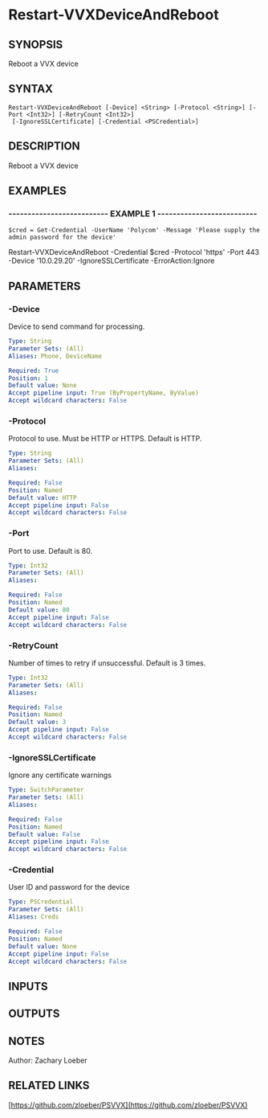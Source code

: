 ﻿---
external help file: PSVVX-help.xml
Module Name: PSVVX
online version: https://github.com/zloeber/PSVVX
schema: 2.0.0
---

# Restart-VVXDeviceAndReboot

## SYNOPSIS
Reboot a VVX device

## SYNTAX

```
Restart-VVXDeviceAndReboot [-Device] <String> [-Protocol <String>] [-Port <Int32>] [-RetryCount <Int32>]
 [-IgnoreSSLCertificate] [-Credential <PSCredential>]
```

## DESCRIPTION
Reboot a VVX device

## EXAMPLES

### -------------------------- EXAMPLE 1 --------------------------
```
$cred = Get-Credential -UserName 'Polycom' -Message 'Please supply the admin password for the device'
```

Restart-VVXDeviceAndReboot -Credential $cred -Protocol 'https' -Port 443 -Device '10.0.29.20' -IgnoreSSLCertificate -ErrorAction:Ignore

## PARAMETERS

### -Device
Device to send command for processing.

```yaml
Type: String
Parameter Sets: (All)
Aliases: Phone, DeviceName

Required: True
Position: 1
Default value: None
Accept pipeline input: True (ByPropertyName, ByValue)
Accept wildcard characters: False
```

### -Protocol
Protocol to use.
Must be HTTP or HTTPS.
Default is HTTP.

```yaml
Type: String
Parameter Sets: (All)
Aliases: 

Required: False
Position: Named
Default value: HTTP
Accept pipeline input: False
Accept wildcard characters: False
```

### -Port
Port to use.
Default is 80.

```yaml
Type: Int32
Parameter Sets: (All)
Aliases: 

Required: False
Position: Named
Default value: 80
Accept pipeline input: False
Accept wildcard characters: False
```

### -RetryCount
Number of times to retry if unsuccessful.
Default is 3 times.

```yaml
Type: Int32
Parameter Sets: (All)
Aliases: 

Required: False
Position: Named
Default value: 3
Accept pipeline input: False
Accept wildcard characters: False
```

### -IgnoreSSLCertificate
Ignore any certificate warnings

```yaml
Type: SwitchParameter
Parameter Sets: (All)
Aliases: 

Required: False
Position: Named
Default value: False
Accept pipeline input: False
Accept wildcard characters: False
```

### -Credential
User ID and password for the device

```yaml
Type: PSCredential
Parameter Sets: (All)
Aliases: Creds

Required: False
Position: Named
Default value: None
Accept pipeline input: False
Accept wildcard characters: False
```

## INPUTS

## OUTPUTS

## NOTES
Author: Zachary Loeber

## RELATED LINKS

[https://github.com/zloeber/PSVVX](https://github.com/zloeber/PSVVX)


